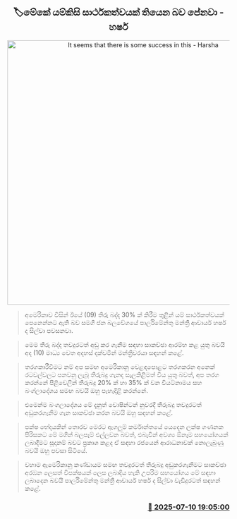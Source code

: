 <p align='center'><b><h2 align='center' title='It seems that there is some success in this - Harsha'>🏷මේකේ යම්කිසි සාර්ථකත්වයක් තියෙන බව පේනවා - හර්ෂ</h2></b></p>
<p align='center'><img src='https://helakuru.sgp1.cdn.digitaloceanspaces.com/esana/images/lib/harsha-de-silva-public-finance-archived.jpg' width='600' alt='It seems that there is some success in this - Harsha'></p>

> අමෙරිකාව විසින් ඊයේ (09) තීරු බද්ද 30% ක් කිරීම තුළින් යම් සාර්ථකත්වයක් පෙනෙන්නට ඇති බව සමගි ජන බලවේගයේ පාර්ලිමේන්තු මන්ත්‍රී ආචාර්ය හර්ෂ ද සිල්වා පවසනවා.

> මෙම තීරු බද්ද තවදුරටත් අඩු කර ගැනීම සඳහා සාකච්ඡා ආරම්භ කළ යුතු බවයි අද (10) මාධ්‍ය වෙත අදහස් දක්වමින් මන්ත්‍රීවරයා සඳහන් කළේ.

> තරගකාරීවීමට නම් අප සමඟ අමෙරිකානු වෙළඳපොළට තරගකරන අනෙක් රටවල්වලට පනවනු ලැබූ තීරුබදු ගැනද සැලකිළිමත් විය යුතු බවත්‍, අප තරග කරන්නේ පිළිවෙලින් තීරුබදු 20% ක් හා 35% ක් වන වියට්නාමය සහ බංග්ලාදේශය සමඟ බවයි ඔහු පැහැදිළි කරන්නේ.  

> එමෙන්ම බංගලාදේශය මේ දැනුත් වොෂින්ටන් නුවරදී තීරුබදු තවදුරටත් අඩුකරගැනීම ගැන සාකච්ඡා කරන බවයි ඔහු සඳහන් කළේ. 

> පක්ෂ භේදයකින් තොරව මෙරට ඇගලුම් කර්මාන්තයේ යෙදෙන ලක්ෂ ගණනක පිරිසකට මේ මගින් බලපෑම් එල්ලවන බවත්, එබැවින් අවශ්‍ය ඕනෑම සහයෝගයක් ලබාදීමට සූදානම් බවට ප්‍රකාශ කළද ඒ සඳහා රජයෙන් ආරාධනාවක් නොලැබුණු බවයි ඔහු පවසා සිටියේ.

> වහාම ඇමෙරිකානු කණ්ඩායම සමඟ තවදුරටත් තීරුබදු අඩුකරගැනීමට සාකච්ඡා අරඹන ලෙසත් විපක්ෂයක් ලෙස ලබාදිය හැකි උපරිම සහයෝගය මේ සඳහා ලබාදෙන බවයි පාර්ලිමේන්තු මන්ත්‍රී ආචාර්ය හර්ෂ ද සිල්වා වැඩිදුරටත් සඳහන් කළේ.



<h3 align='right'><a href='https://www.helakuru.lk/esana/p/111760/'>📅 2025-07-10 19:05:00</a></h3>
